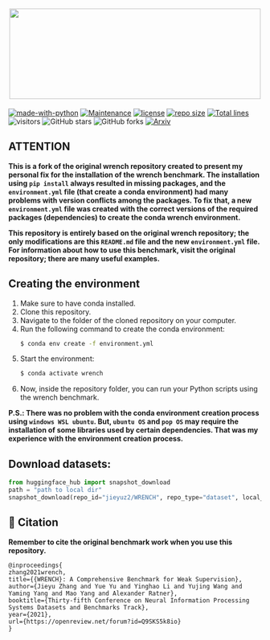 <h1 style="text-align:center">
<img style="vertical-align:middle" width="500" height="180" src="./images/wrench_logo.png" />
</h1>

[![made-with-python](https://img.shields.io/badge/Made%20with-Python3-1f425f.svg?color=purple)](https://www.python.org/)
[![Maintenance](https://img.shields.io/badge/Maintained%3F-yes-green.svg)](https://github.com/JieyuZ2/wrench/commits/main)
[![license](https://img.shields.io/badge/License-Apache%202.0-blue.svg)](https://opensource.org/licenses/Apache-2.0)
[![repo size](https://img.shields.io/github/repo-size/JieyuZ2/wrench.svg)](https://github.com/JieyuZ2/wrench/archive/master.zip)
[![Total lines](https://img.shields.io/tokei/lines/github/JieyuZ2/wrench?color=red)](https://github.com/JieyuZ2/wrench)
![visitors](https://visitor-badge.glitch.me/badge?page_id=JieyuZ2/wrench)
![GitHub stars](https://img.shields.io/github/stars/JieyuZ2/wrench.svg?color=green)
![GitHub forks](https://img.shields.io/github/forks/JieyuZ2/wrench?color=9cf)
[![Arxiv](https://img.shields.io/badge/ArXiv-2109.11377-orange.svg)](https://arxiv.org/abs/2109.11377) 


## **ATTENTION**

**This is a fork of the original wrench repository created to present my personal fix for the installation of the wrench benchmark. The installation using `pip install` always resulted in missing packages, and the `environment.yml` file (that create a conda environment) had many problems with version conflicts among the packages. To fix that, a new `environment.yml` file was created with the correct versions of the required packages (dependencies) to create the conda wrench environment.**

**This repository is entirely based on the original wrench repository; the only modifications are this `README.md` file and the new `environment.yml` file. For information about how to use this benchmark, visit the original repository; there are many useful examples.**

## Creating the environment

1. Make sure to have conda installed.
2. Clone this repository.
3. Navigate to the folder of the cloned repository on your computer.
4. Run the following command to create the conda environment:
    ```bash
    $ conda env create -f environment.yml
    ```
5. Start the environment:
    ```bash
    $ conda activate wrench
    ```
6. Now, inside the repository folder, you can run your Python scripts using the wrench benchmark.

**P.S.: There was no problem with the conda environment creation process using `windows WSL ubuntu`. But, `ubuntu OS` and `pop OS` may require the installation of some libraries used by certain dependencies. That was my experience with the environment creation process.**

## Download datasets:

```python
from huggingface_hub import snapshot_download
path = "path to local dir"
snapshot_download(repo_id="jieyuz2/WRENCH", repo_type="dataset", local_dir=path)
```

## 🔧 Citation

**Remember to cite the original benchmark work when you use this repository.**

```
@inproceedings{
zhang2021wrench,
title={{WRENCH}: A Comprehensive Benchmark for Weak Supervision},
author={Jieyu Zhang and Yue Yu and Yinghao Li and Yujing Wang and Yaming Yang and Mao Yang and Alexander Ratner},
booktitle={Thirty-fifth Conference on Neural Information Processing Systems Datasets and Benchmarks Track},
year={2021},
url={https://openreview.net/forum?id=Q9SKS5k8io}
}
```
